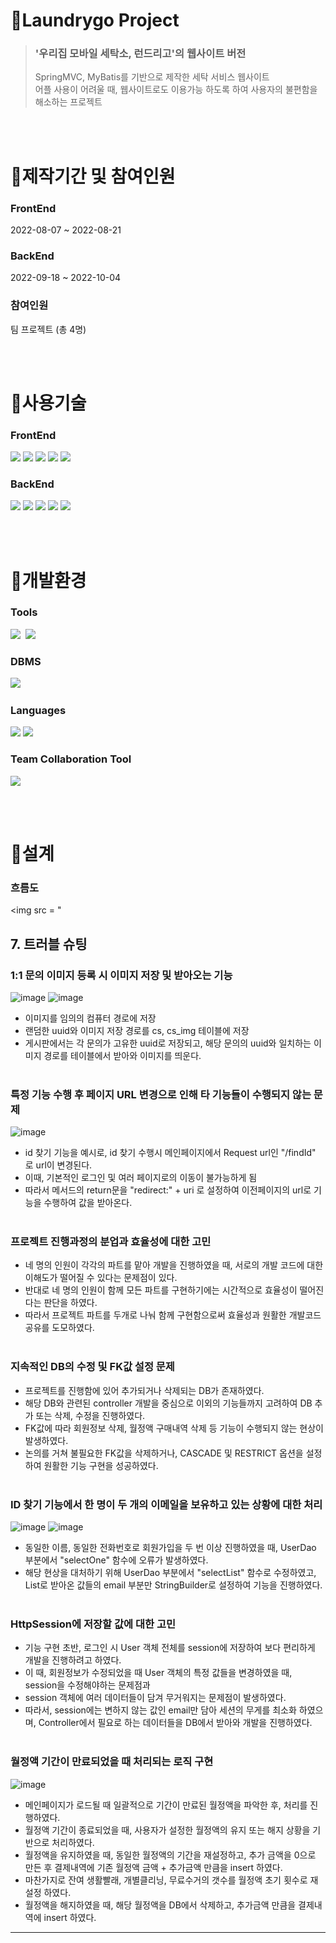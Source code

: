 # 👕Laundrygo Project
> ### '우리집 모바일 세탁소, 런드리고'의 웹사이트 버전
> SpringMVC, MyBatis를 기반으로 제작한 세탁 서비스 웹사이트<br>
> 어플 사용이 어려울 때, 웹사이트로도 이용가능 하도록 하여 사용자의 불편함을 해소하는 프로젝트

<br><br>

# 👕제작기간 및 참여인원
### FrontEnd
2022-08-07 ~ 2022-08-21
### BackEnd
2022-09-18 ~ 2022-10-04
### 참여인원
팀 프로젝트 (총 4명)

<br><br>

# 👕사용기술
### FrontEnd
<img src="https://img.shields.io/badge/HTML5-black?style=for-the-badge&logo=HTML5&logoColor=white">&nbsp;<img 
src="https://img.shields.io/badge/CSS3-black?style=for-the-badge&logo=CSS#&logoColor=white">&nbsp;<img 
src="https://img.shields.io/badge/JavaScript-black?style=for-the-badge&logo=JavaScript&logoColor=white">&nbsp;<img 
src="https://img.shields.io/badge/JQuery-black?style=for-the-badge&logo=JQuery&logoColor=white">&nbsp;<img 
src="https://img.shields.io/badge/Ajax-black?style=for-the-badge&logo=Ajax&logoColor=white">
<br>

### BackEnd
<img src="https://img.shields.io/badge/Java11-black?style=for-the-badge&logo=Java11&logoColor=white">&nbsp;<img 
src="https://img.shields.io/badge/Spring MVC-black?style=for-the-badge&logo=Spring&logoColor=white">&nbsp;<img 
src="https://img.shields.io/badge/ApacheTomcat 9.0-black?style=for-the-badge&logo=Apache Tomcat&logoColor=white">&nbsp;<img 
src="https://img.shields.io/badge/JSTL-black?style=for-the-badge&logo=JSTL&logoColor=white">&nbsp;<img 
src="https://img.shields.io/badge/MyBatis-black?style=for-the-badge&logo=MyBatis&logoColor=white">

<br><br>

# 👕개발환경
### Tools
<img src="https://img.shields.io/badge/IntelliJ IDEA-black?style=for-the-badge&logo=IntelliJ IDEA&logoColor=white">&nbsp;
<img src="https://img.shields.io/badge/MySQL-black?style=for-the-badge&logo=MySQL#&logoColor=white">
<br>

### DBMS
<img src="https://img.shields.io/badge/MySQL-black?style=for-the-badge&logo=MySQL#&logoColor=white">&nbsp;
<br>

### Languages
<img src="https://img.shields.io/badge/Java11-black?style=for-the-badge&logo=Java11&logoColor=white">&nbsp;<img 
src="https://img.shields.io/badge/JavaScript-black?style=for-the-badge&logo=JavaScript&logoColor=white">
<br>

### Team Collaboration Tool
<img src="https://img.shields.io/badge/GitHub-black?style=for-the-badge&logo=GitHub&logoColor=white">

<br><br>

# 👕설계
### 흐름도
<img src = "

## 7. 트러블 슈팅

### 1:1 문의 이미지 등록 시 이미지 저장 및 받아오는 기능
![image](https://user-images.githubusercontent.com/101616249/193774595-11da1b69-d7bd-4c22-be8a-80b56fbaac45.png)
![image](https://user-images.githubusercontent.com/101616249/193775107-ab35c01a-7752-44ef-9149-232e9984b9b3.png)

- 이미지를 임의의 컴퓨터 경로에 저장
- 랜덤한 uuid와 이미지 저장 경로를 cs, cs_img 테이블에 저장
- 게시판에서는 각 문의가 고유한 uuid로 저장되고, 해당 문의의 uuid와 일치하는 이미지 경로를 테이블에서 받아와 이미지를 띄운다. </br></br>

### 특정 기능 수행 후 페이지 URL 변경으로 인해 타 기능들이 수행되지 않는 문제
![image](https://user-images.githubusercontent.com/101616249/193775314-ced872dd-7faf-409d-9861-fd3f06178541.png)

- id 찾기 기능을 예시로, id 찾기 수행시 메인페이지에서 Request url인 "/findId" 로 url이 변경된다.
- 이때, 기본적인 로그인 및 여러 페이지로의 이동이 불가능하게 됨
- 따라서 메서드의 return문을 "redirect:" + uri 로 설정하여 이전페이지의 url로 기능을 수행하여 값을 받아온다. </br></br>

### 프로젝트 진행과정의 분업과 효율성에 대한 고민
- 네 명의 인원이 각각의 파트를 맡아 개발을 진행하였을 때, 서로의 개발 코드에 대한 이해도가 떨어질 수 있다는 문제점이 있다.
- 반대로 네 명의 인원이 함께 모든 파트를 구현하기에는 시간적으로 효율성이 떨어진다는 판단을 하였다.
- 따라서 프로젝트 파트를 두개로 나눠 함께 구현함으로써 효율성과 원활한 개발코드 공유를 도모하였다. </br></br>

### 지속적인 DB의 수정 및 FK값 설정 문제
- 프로젝트를 진행함에 있어 추가되거나 삭제되는 DB가 존재하였다.
- 해당 DB와 관련된 controller 개발을 중심으로 이외의 기능들까지 고려하여 DB 추가 또는 삭제, 수정을 진행하였다.
- FK값에 따라 회원정보 삭제, 월정액 구매내역 삭제 등 기능이 수행되지 않는 현상이 발생하였다.
- 논의를 거쳐 불필요한 FK값을 삭제하거나, CASCADE 및 RESTRICT 옵션을 설정하여 원활한 기능 구현을 성공하였다. </br></br>

### ID 찾기 기능에서 한 명이 두 개의 이메일을 보유하고 있는 상황에 대한 처리
![image](https://user-images.githubusercontent.com/101616249/193777977-52f6442b-4fff-401a-a6ab-e0562c3c5361.png)
![image](https://user-images.githubusercontent.com/101616249/193778096-78e40b41-64c2-4afc-9a3b-cd959a4d6b55.png)

- 동일한 이름, 동일한 전화번호로 회원가입을 두 번 이상 진행하였을 때, UserDao 부분에서 "selectOne" 함수에 오류가 발생하였다.
- 해당 현상을 대처하기 위해 UserDao 부분에서 "selectList" 함수로 수정하였고, List로 받아온 값들의 email 부분만 StringBuilder로 설정하여 기능을 진행하였다. </br></br>

### HttpSession에 저장할 값에 대한 고민
- 기능 구현 초반, 로그인 시 User 객체 전체를 session에 저장하여 보다 편리하게 개발을 진행하려고 하였다.
- 이 때, 회원정보가 수정되었을 때 User 객체의 특정 값들을 변경하였을 때, session을 수정해야하는 문제점과
- session 객체에 여러 데이터들이 담겨 무거워지는 문제점이 발생하였다.
- 따라서, session에는 변하지 않는 값인 email만 담아 세션의 무게를 최소화 하였으며, Controller에서 필요로 하는 데이터들을 DB에서 받아와 개발을 진행하였다. </br></br>

### 월정액 기간이 만료되었을 때 처리되는 로직 구현
![image](https://user-images.githubusercontent.com/101616249/193779038-ab1a0ceb-3b04-4f31-88c0-6d2404cb9dab.png)

- 메인페이지가 로드될 때 일괄적으로 기간이 만료된 월정액을 파악한 후, 처리를 진행하였다.
- 월정액 기간이 종료되었을 때, 사용자가 설정한 월정액의 유지 또는 해지 상황을 기반으로 처리하였다.
- 월정액을 유지하였을 때, 동일한 월정액의 기간을 재설정하고, 추가 금액을 0으로 만든 후 결제내역에 기존 월정액 금액 + 추가금액 만큼을 insert 하였다.
- 마찬가지로 잔여 생활빨래, 개별클리닝, 무료수거의 갯수를 월정액 초기 횟수로 재설정 하였다.
- 월정액을 해지하였을 때, 해당 월정액을 DB에서 삭제하고, 추가금액 만큼을 결제내역에 insert 하였다.

---
